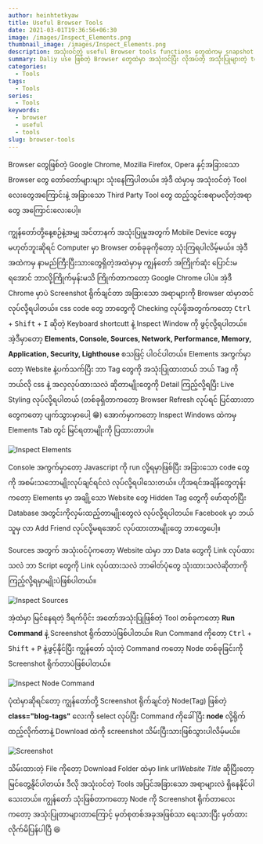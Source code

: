 ```yaml
---
author: heinhtetkyaw
title: Useful Browser Tools
date: 2021-03-01T19:36:56+06:30
image: /images/Inspect_Elements.png
thumbnail_image: /images/Inspect_Elements.png
description: အသုံးဝင်တဲ့ useful Browser tools functions တွေထဲကမှ snapshot ဘယ်လိုရိုက်ရမလဲဆိုတာရယ် အခြားအသုံးဝင်တဲ့ Function တွေအကြောင်းရေးထားတာလေး
summary: Daliy use ဖြစ်တဲ့ Browser တွေထဲမှာ အသုံးဝင်ပြီး လိုအပ်တဲ့ အသုံးပြုများတဲ့ tool လို့ပြောလို့ရတဲ့ function လေးတွေအကြောင်းပေါ့။ ဒီထဲမှာ Tag တွေကို Sanpshot ရိုက်လို့ရတာတွေ အပြင် အခြားသော အသုံးဝင်တဲ့ Debug လုပ်လို့ရတာတွေကို Developer tools ထဲက သုံးဖြစ်၊ စမ်းဖြစ်ပြီး ဘယ်လိုသုံးရမလဲဆိုတဲ့အကြောင်းနဲ့ နောက်ထပ် ပိုပြီး လေ့လာဖြစ်မယ့် Content လေးတစ်ပုဒ်ပေါ့။
categories:
  - Tools
tags:
  - Tools
series:
  - Tools
keywords:
  - browser
  - useful
  - tools
slug: browser-tools
---
```


Browser တွေဖြစ်တဲ့ Google Chrome, Mozilla Firefox, Opera နှင့်အခြားသော Browser တွေ တော်တော်များများ သုံးနေကြပါတယ်။ အဲ့ဒီ ထဲမှာမှ အသုံးဝင်တဲ့ Tool လေးတွေအကြောင်းနဲ့ အခြားသော Third Party Tool တွေ ထည့်သွင်းစရာမလိုတဲ့အရာတွေ အကြောင်းလေးပေါ့။

ကျွန်တော်တို့နေ့စဉ်နဲ့အမျှ အင်တာနက် အသုံးပြုမှုအတွက် Mobile Device တွေမှမဟုတ်ဘူးဆိုရင် Computer မှာ Browser တစ်ခုခုကိုတော့ သုံးကြရပါလိမ့်မယ်။ အဲ့ဒီအထဲကမှ နာမည်ကြီးပြီးသားတွေရှိတဲ့အထဲမှာမှ ကျွန်တော် အကြိုက်ဆုံး ပြောင်းမရအောင် ဘာလို့ကြိုက်မှန်းမသိ ကြိုက်တာကတော့ Google Chrome ပါပဲ။ အဲ့ဒီ Chrome မှာပဲ Screenshot ရိုက်ချင်တာ အခြားသော အရာများကို Browser ထဲမှာတင်လုပ်လို့ရပါတယ်။ css code တွေ ဘာတွေကို Checking လုပ်ဖို့အတွက်ကတော့ <kbd>Ctrl</kbd> + <kbd>Shift</kbd> + <kbd>I</kbd> ဆိုတဲ့ Keyboard shortcutt နဲ့ Inspect Window ကို ဖွင့်လို့ရပါတယ်။ အဲ့ဒီမှာတော့ **Elements, Console, Sources, Network, Performance, Memory, Application, Security, Lighthouse** စသဖြင့် ပါဝင်ပါတယ်။ Elements အကွက်မှာတော့ Website နဲ့ပက်သက်ပြီး ဘာ Tag တွေကို အသုံးပြုထားတယ် ဘယ် Tag ကို ဘယ်လို css နဲ့ အလှလုပ်ထားသလဲ ဆိုတာမျိုးတွေကို Detail ကြည့်လို့ရပြီး Live Styling လုပ်လို့ရပါတယ် (တစ်ခုရှိတာကတော့ Browser Refresh လုပ်ရင် ပြင်ထားတာတွေကတော့ ပျက်သွားမှာပေါ့ 😁) အောက်မှာကတော့ Inspect Windows ထဲကမှ Elements Tab တွင် မြင်ရတာမျိုးကို ပြထားတာပါ။

![Inspect Elements](/images/Inspect_Elements.png)

Console အကွက်မှာတော့ Javascript ကို run လို့ရမှာဖြစ်ပြီး အခြားသော code တွေကို အစမ်းသဘောမျိုးလုပ်ချင်ရင်လဲ လုပ်လို့ရပါသေးတယ်။ ဟိုအရင်အချိန်တွေတုန်းကတော့ Elements မှာ အချို့သော Website တွေ Hidden Tag တွေကို ဖော်ထုတ်ပြီး Database အတွင်းကိုလှမ်းထည့်တာမျိုးတွေလဲ လုပ်လို့ရပါတယ်။ Facebook မှာ ဘယ်သူမှ လာ Add Friend လုပ်လို့မရအောင် လုပ်ထားတာမျိုးတွေ ဘာတွေပေါ့။

Sources အတွက် အသုံးဝင်ပုံကတော့ Website ထဲမှာ ဘာ Data တွေကို Link လုပ်ထားသလဲ ဘာ Script တွေကို Link လုပ်ထားသလဲ ဘာဓါတ်ပုံတွေ သုံးထားသလဲဆိုတာကို ကြည့်လို့ရမှာမျိုးပဲဖြစ်ပါတယ်။

![Inspect Sources](/images/Inspect_Sources.png)

အဲ့ထဲမှာ မြင်နေရတဲ့ ဒီရက်ပိုင်း အတော်အသုံးပြုဖြစ်တဲ့ Tool တစ်ခုကတော့ **Run Command** နဲ့ Screenshot ရိုက်တာပဲဖြစ်ပါတယ်။ Run Command ကိုတော့ <kbd>Ctrl</kbd> + <kbd>Shift</kbd> + <kbd>P</kbd> နဲ့ဖွင့်နိုင်ပြီး ကျွန်တော် သုံးတဲ့ Command ကတော့ Node တစ်ခုခြင်းကို Screenshot ရိုက်တာပဲဖြစ်ပါတယ်။

![Inspect Node Command](/images/Inspect_Node-cmd.png)

ပုံထဲမှာဆိုရင်တော့ ကျွန်တော်တို့ Screenshot ရိုက်ချင်တဲ့ Node(Tag) ဖြစ်တဲ့ **class="blog-tags"** လေးကို select လုပ်ပြီး Command ကိုခေါ်ပြီး **node** လို့ရိုက်ထည့်လိုက်တာနဲ့ Download ထဲကို screenshot သိမ်းပြီးသားဖြစ်သွားပါလိမ့်မယ်။

![Screenshot](/images/localhost_1313_2021_useful-browser-tools_.png)

သိမ်းထားတဲ့ File ကိုတော့ Download Folder ထဲမှာ link url*Website Title* ဆိုပြီးတော့မြင်တွေ့နိုင်ပါတယ်။ ဒီလို အသုံးဝင်တဲ့ Tools အပြင်အခြားသော အရာများလဲ ရှိနေနိုင်ပါသေးတယ်။ ကျွန်တော် သုံးဖြစ်တာကတော့ Node ကို Screenshot ရိုက်တာလေးကတော့ အသုံးပြုတာများတာကြောင့် မှတ်စုတစ်အခုအဖြစ်သာ ရေးသားပြီး မှတ်ထားလိုက်မိပြန်ပါပြီ 😆
